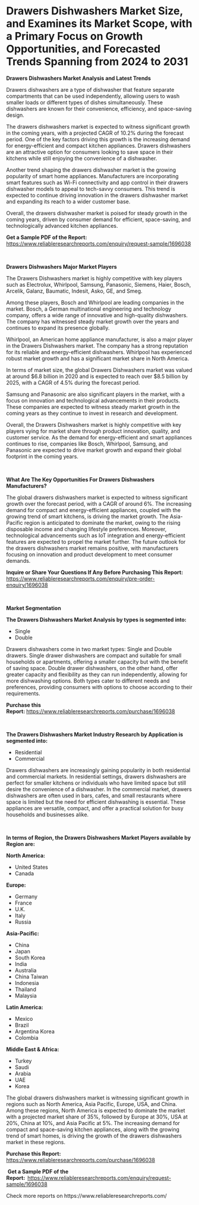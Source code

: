 <p><h1>Drawers Dishwashers Market Size, and Examines its Market Scope, with a Primary Focus on Growth Opportunities, and Forecasted Trends Spanning from 2024 to 2031</h1></p><p><strong>Drawers Dishwashers Market Analysis and Latest Trends</strong></p>
<p><p>Drawers dishwashers are a type of dishwasher that feature separate compartments that can be used independently, allowing users to wash smaller loads or different types of dishes simultaneously. These dishwashers are known for their convenience, efficiency, and space-saving design.</p><p>The drawers dishwashers market is expected to witness significant growth in the coming years, with a projected CAGR of 10.2% during the forecast period. One of the key factors driving this growth is the increasing demand for energy-efficient and compact kitchen appliances. Drawers dishwashers are an attractive option for consumers looking to save space in their kitchens while still enjoying the convenience of a dishwasher.</p><p>Another trend shaping the drawers dishwasher market is the growing popularity of smart home appliances. Manufacturers are incorporating smart features such as Wi-Fi connectivity and app control in their drawers dishwasher models to appeal to tech-savvy consumers. This trend is expected to continue driving innovation in the drawers dishwasher market and expanding its reach to a wider customer base.</p><p>Overall, the drawers dishwasher market is poised for steady growth in the coming years, driven by consumer demand for efficient, space-saving, and technologically advanced kitchen appliances.</p></p>
<p><strong>Get a Sample PDF of the Report:&nbsp;</strong> <a href="https://www.reliableresearchreports.com/enquiry/request-sample/1696038">https://www.reliableresearchreports.com/enquiry/request-sample/1696038</a></p>
<p>&nbsp;</p>
<p><strong>Drawers Dishwashers Major Market Players</strong></p>
<p><p>The Drawers Dishwashers market is highly competitive with key players such as Electrolux, Whirlpool, Samsung, Panasonic, Siemens, Haier, Bosch, Arcelik, Galanz, Baumatic, Indesit, Asko, GE, and Smeg. </p><p>Among these players, Bosch and Whirlpool are leading companies in the market. Bosch, a German multinational engineering and technology company, offers a wide range of innovative and high-quality dishwashers. The company has witnessed steady market growth over the years and continues to expand its presence globally. </p><p>Whirlpool, an American home appliance manufacturer, is also a major player in the Drawers Dishwashers market. The company has a strong reputation for its reliable and energy-efficient dishwashers. Whirlpool has experienced robust market growth and has a significant market share in North America.</p><p>In terms of market size, the global Drawers Dishwashers market was valued at around $6.8 billion in 2020 and is expected to reach over $8.5 billion by 2025, with a CAGR of 4.5% during the forecast period.</p><p>Samsung and Panasonic are also significant players in the market, with a focus on innovation and technological advancements in their products. These companies are expected to witness steady market growth in the coming years as they continue to invest in research and development.</p><p>Overall, the Drawers Dishwashers market is highly competitive with key players vying for market share through product innovation, quality, and customer service. As the demand for energy-efficient and smart appliances continues to rise, companies like Bosch, Whirlpool, Samsung, and Panasonic are expected to drive market growth and expand their global footprint in the coming years.</p></p>
<p>&nbsp;</p>
<p><strong>What Are The Key Opportunities For Drawers Dishwashers Manufacturers?</strong></p>
<p><p>The global drawers dishwashers market is expected to witness significant growth over the forecast period, with a CAGR of around 6%. The increasing demand for compact and energy-efficient appliances, coupled with the growing trend of smart kitchens, is driving the market growth. The Asia-Pacific region is anticipated to dominate the market, owing to the rising disposable income and changing lifestyle preferences. Moreover, technological advancements such as IoT integration and energy-efficient features are expected to propel the market further. The future outlook for the drawers dishwashers market remains positive, with manufacturers focusing on innovation and product development to meet consumer demands.</p></p>
<p><strong>Inquire or Share Your Questions If Any Before Purchasing This Report:</strong> <a href="https://www.reliableresearchreports.com/enquiry/pre-order-enquiry/1696038">https://www.reliableresearchreports.com/enquiry/pre-order-enquiry/1696038</a></p>
<p>&nbsp;</p>
<p><strong>Market Segmentation</strong></p>
<p><strong>The Drawers Dishwashers Market Analysis by types is segmented into:</strong></p>
<p><ul><li>Single</li><li>Double</li></ul></p>
<p><p>Drawers dishwashers come in two market types: Single and Double drawers. Single drawer dishwashers are compact and suitable for small households or apartments, offering a smaller capacity but with the benefit of saving space. Double drawer dishwashers, on the other hand, offer greater capacity and flexibility as they can run independently, allowing for more dishwashing options. Both types cater to different needs and preferences, providing consumers with options to choose according to their requirements.</p></p>
<p><strong>Purchase this Report:&nbsp;</strong><a href="https://www.reliableresearchreports.com/purchase/1696038">https://www.reliableresearchreports.com/purchase/1696038</a></p>
<p>&nbsp;</p>
<p><strong>The Drawers Dishwashers Market Industry Research by Application is segmented into:</strong></p>
<p><ul><li>Residential</li><li>Commercial</li></ul></p>
<p><p>Drawers dishwashers are increasingly gaining popularity in both residential and commercial markets. In residential settings, drawers dishwashers are perfect for smaller kitchens or individuals who have limited space but still desire the convenience of a dishwasher. In the commercial market, drawers dishwashers are often used in bars, cafes, and small restaurants where space is limited but the need for efficient dishwashing is essential. These appliances are versatile, compact, and offer a practical solution for busy households and businesses alike.</p></p>
<p>&nbsp;</p>
<p><strong>In terms of Region, the Drawers Dishwashers Market Players available by Region are:</strong></p>
<p>
    <p> <strong> North America: </strong>
        <ul>
            <li>United States</li>
            <li>Canada</li>
        </ul>
        </p> 
    <p> <strong> Europe: </strong>
        <ul>
            <li>Germany</li>
            <li>France</li>
            <li>U.K.</li>
            <li>Italy</li>
            <li>Russia</li>
        </ul>
        </p> 
    <p> <strong> Asia-Pacific: </strong>
        <ul>
            <li>China</li>
            <li>Japan</li>
            <li>South Korea</li>
            <li>India</li>
            <li>Australia</li>
            <li>China Taiwan</li>
            <li>Indonesia</li>
            <li>Thailand</li>
            <li>Malaysia</li>
        </ul>
        </p> 
    <p> <strong> Latin America: </strong>
        <ul>
            <li>Mexico</li>
            <li>Brazil</li>
            <li>Argentina Korea</li>
            <li>Colombia</li>
        </ul>
        </p> 
    <p> <strong> Middle East & Africa: </strong>
        <ul>
            <li>Turkey</li>
            <li>Saudi</li>
            <li>Arabia</li>
            <li>UAE</li>
            <li>Korea</li>
        </ul>
    </p>
    </p>
<p><p>The global drawers dishwashers market is witnessing significant growth in regions such as North America, Asia Pacific, Europe, USA, and China. Among these regions, North America is expected to dominate the market with a projected market share of 35%, followed by Europe at 30%, USA at 20%, China at 10%, and Asia Pacific at 5%. The increasing demand for compact and space-saving kitchen appliances, along with the growing trend of smart homes, is driving the growth of the drawers dishwashers market in these regions.</p></p>
<p><strong>Purchase this Report: </strong><a href="https://www.reliableresearchreports.com/purchase/1696038">https://www.reliableresearchreports.com/purchase/1696038</a></p>
<p>&nbsp;<strong>Get a Sample PDF of the Report:&nbsp;&nbsp;</strong><a href="https://www.reliableresearchreports.com/enquiry/request-sample/1696038">https://www.reliableresearchreports.com/enquiry/request-sample/1696038</a></p>
<p><strong></strong></p>
<p>Check more reports on https://www.reliableresearchreports.com/</p>